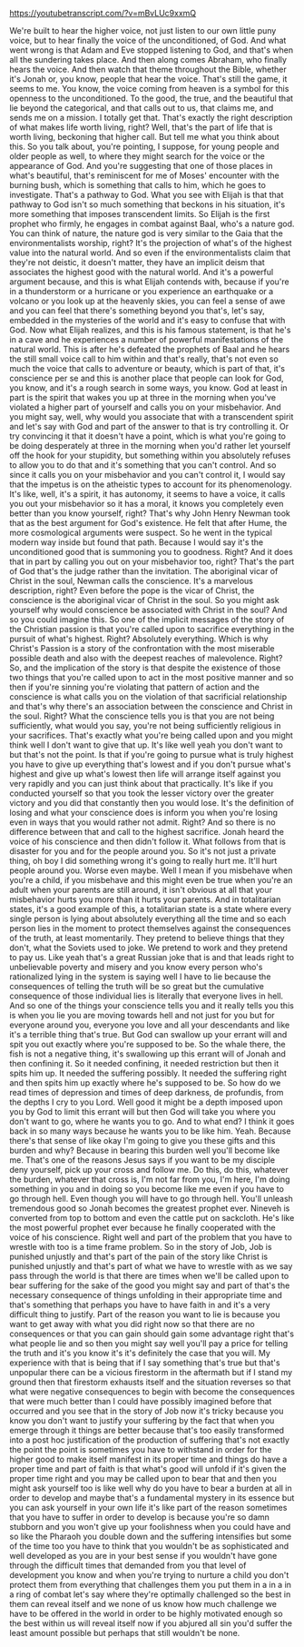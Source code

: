 https://youtubetranscript.com/?v=mBvLUc9xxmQ

 We're built to hear the higher voice, not just listen to our own little puny voice, but to hear finally the voice of the unconditioned, of God. And what went wrong is that Adam and Eve stopped listening to God, and that's when all the sundering takes place. And then along comes Abraham, who finally hears the voice. And then watch that theme throughout the Bible, whether it's Jonah or, you know, people that hear the voice. That's still the game, it seems to me. You know, the voice coming from heaven is a symbol for this openness to the unconditioned. To the good, the true, and the beautiful that lie beyond the categorical, and that calls out to us, that claims me, and sends me on a mission. I totally get that. That's exactly the right description of what makes life worth living, right? Well, that's the part of life that is worth living, beckoning that higher call. But tell me what you think about this. So you talk about, you're pointing, I suppose, for young people and older people as well, to where they might search for the voice or the appearance of God. And you're suggesting that one of those places in what's beautiful, that's reminiscent for me of Moses' encounter with the burning bush, which is something that calls to him, which he goes to investigate. That's a pathway to God. What you see with Elijah is that that pathway to God isn't so much something that beckons in his situation, it's more something that imposes transcendent limits. So Elijah is the first prophet who firmly, he engages in combat against Baal, who's a nature god. You can think of nature, the nature god is very similar to the Gaia that the environmentalists worship, right? It's the projection of what's of the highest value into the natural world. And so even if the environmentalists claim that they're not deistic, it doesn't matter, they have an implicit deism that associates the highest good with the natural world. And it's a powerful argument because, and this is what Elijah contends with, because if you're in a thunderstorm or a hurricane or you experience an earthquake or a volcano or you look up at the heavenly skies, you can feel a sense of awe and you can feel that there's something beyond you that's, let's say, embedded in the mysteries of the world and it's easy to confuse that with God. Now what Elijah realizes, and this is his famous statement, is that he's in a cave and he experiences a number of powerful manifestations of the natural world. This is after he's defeated the prophets of Baal and he hears the still small voice call to him within and that's really, that's not even so much the voice that calls to adventure or beauty, which is part of that, it's conscience per se and this is another place that people can look for God, you know, and it's a rough search in some ways, you know. God at least in part is the spirit that wakes you up at three in the morning when you've violated a higher part of yourself and calls you on your misbehavior. And you might say, well, why would you associate that with a transcendent spirit and let's say with God and part of the answer to that is try controlling it. Or try convincing it that it doesn't have a point, which is what you're going to be doing desperately at three in the morning when you'd rather let yourself off the hook for your stupidity, but something within you absolutely refuses to allow you to do that and it's something that you can't control. And so since it calls you on your misbehavior and you can't control it, I would say that the impetus is on the atheistic types to account for its phenomenology. It's like, well, it's a spirit, it has autonomy, it seems to have a voice, it calls you out your misbehavior so it has a moral, it knows you completely even better than you know yourself, right? That's why John Henry Newman took that as the best argument for God's existence. He felt that after Hume, the more cosmological arguments were suspect. So he went in the typical modern way inside but found that path. Because I would say it's the unconditioned good that is summoning you to goodness. Right? And it does that in part by calling you out on your misbehavior too, right? That's the part of God that's the judge rather than the invitation. The aboriginal vicar of Christ in the soul, Newman calls the conscience. It's a marvelous description, right? Even before the pope is the vicar of Christ, the conscience is the aboriginal vicar of Christ in the soul. So you might ask yourself why would conscience be associated with Christ in the soul? And so you could imagine this. So one of the implicit messages of the story of the Christian passion is that you're called upon to sacrifice everything in the pursuit of what's highest. Right? Absolutely everything. Which is why Christ's Passion is a story of the confrontation with the most miserable possible death and also with the deepest reaches of malevolence. Right? So, and the implication of the story is that despite the existence of those two things that you're called upon to act in the most positive manner and so then if you're sinning you're violating that pattern of action and the conscience is what calls you on the violation of that sacrificial relationship and that's why there's an association between the conscience and Christ in the soul. Right? What the conscience tells you is that you are not being sufficiently, what would you say, you're not being sufficiently religious in your sacrifices. That's exactly what you're being called upon and you might think well I don't want to give that up. It's like well yeah you don't want to but that's not the point. Is that if you're going to pursue what is truly highest you have to give up everything that's lowest and if you don't pursue what's highest and give up what's lowest then life will arrange itself against you very rapidly and you can just think about that practically. It's like if you conducted yourself so that you took the lesser victory over the greater victory and you did that constantly then you would lose. It's the definition of losing and what your conscience does is inform you when you're losing even in ways that you would rather not admit. Right? And so there is no difference between that and call to the highest sacrifice. Jonah heard the voice of his conscience and then didn't follow it. What follows from that is disaster for you and for the people around you. So it's not just a private thing, oh boy I did something wrong it's going to really hurt me. It'll hurt people around you. Worse even maybe. Well I mean if you misbehave when you're a child, if you misbehave and this might even be true when you're an adult when your parents are still around, it isn't obvious at all that your misbehavior hurts you more than it hurts your parents. And in totalitarian states, it's a good example of this, a totalitarian state is a state where every single person is lying about absolutely everything all the time and so each person lies in the moment to protect themselves against the consequences of the truth, at least momentarily. They pretend to believe things that they don't, what the Soviets used to joke. We pretend to work and they pretend to pay us. Like yeah that's a great Russian joke that is and that leads right to unbelievable poverty and misery and you know every person who's rationalized lying in the system is saying well I have to lie because the consequences of telling the truth will be so great but the cumulative consequence of those individual lies is literally that everyone lives in hell. And so one of the things your conscience tells you and it really tells you this is when you lie you are moving towards hell and not just for you but for everyone around you, everyone you love and all your descendants and like it's a terrible thing that's true. But God can swallow up your errant will and spit you out exactly where you're supposed to be. So the whale there, the fish is not a negative thing, it's swallowing up this errant will of Jonah and then confining it. So it needed confining, it needed restriction but then it spits him up. It needed the suffering possibly. It needed the suffering right and then spits him up exactly where he's supposed to be. So how do we read times of depression and times of deep darkness, de profundis, from the depths I cry to you Lord. Well good it might be a depth imposed upon you by God to limit this errant will but then God will take you where you don't want to go, where he wants you to go. And to what end? I think it goes back in so many ways because he wants you to be like him. Yeah. Because there's that sense of like okay I'm going to give you these gifts and this burden and why? Because in bearing this burden well you'll become like me. That's one of the reasons Jesus says if you want to be my disciple deny yourself, pick up your cross and follow me. Do this, do this, whatever the burden, whatever that cross is, I'm not far from you, I'm here, I'm doing something in you and in doing so you become like me even if you have to go through hell. Even though you will have to go through hell. You'll unleash tremendous good so Jonah becomes the greatest prophet ever. Nineveh is converted from top to bottom and even the cattle put on sackcloth. He's like the most powerful prophet ever because he finally cooperated with the voice of his conscience. Right well and part of the problem that you have to wrestle with too is a time frame problem. So in the story of Job, Job is punished unjustly and that's part of the pain of the story like Christ is punished unjustly and that's part of what we have to wrestle with as we say pass through the world is that there are times when we'll be called upon to bear suffering for the sake of the good you might say and part of that's the necessary consequence of things unfolding in their appropriate time and that's something that perhaps you have to have faith in and it's a very difficult thing to justify. Part of the reason you want to lie is because you want to get away with what you did right now so that there are no consequences or that you can gain should gain some advantage right that's what people lie and so then you might say well you'll pay a price for telling the truth and it's you know it's it's definitely the case that you will. My experience with that is being that if I say something that's true but that's unpopular there can be a vicious firestorm in the aftermath but if I stand my ground then that firestorm exhausts itself and the situation reverses so that what were negative consequences to begin with become the consequences that were much better than I could have possibly imagined before that occurred and you see that in the story of Job now it's tricky because you know you don't want to justify your suffering by the fact that when you emerge through it things are better because that's too easily transformed into a post hoc justification of the production of suffering that's not exactly the point the point is sometimes you have to withstand in order for the higher good to make itself manifest in its proper time and things do have a proper time and part of faith is that what's good will unfold if it's given the proper time right and you may be called upon to bear that and then you might ask yourself too is like well why do you have to bear a burden at all in order to develop and maybe that's a fundamental mystery in its essence but you can ask yourself in your own life it's like part of the reason sometimes that you have to suffer in order to develop is because you're so damn stubborn and you won't give up your foolishness when you could have and so like the Pharaoh you double down and the suffering intensifies but some of the time too you have to think that you wouldn't be as sophisticated and well developed as you are in your best sense if you wouldn't have gone through the difficult times that demanded from you that level of development you know and when you're trying to nurture a child you don't protect them from everything that challenges them you put them in a in a in a ring of combat let's say where they're optimally challenged so the best in them can reveal itself and we none of us know how much challenge we have to be offered in the world in order to be highly motivated enough so the best within us will reveal itself now if you abjured all sin you'd suffer the least amount possible but perhaps that still wouldn't be none.